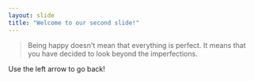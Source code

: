 ```yaml
---
layout: slide
title: "Welcome to our second slide!"
---
```

>Being happy doesn't mean that everything is perfect.
>It means that you have decided to look beyond the imperfections.

Use the left arrow to go back!
